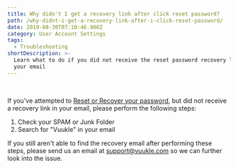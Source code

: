```yaml
---
title: Why didn't I get a recovery link after click reset password?
path: /why-didnt-i-get-a-recovery-link-after-i-click-reset-password/
date: 2019-08-30T07:10:46.906Z
category: User Account Settings
tags:
  - Troubleshooting
shortDescription: >-
  Learn what to do if you did not receive the reset password recovery link in
  your email
---
```

<br>

If you've attempted to [Reset or Recover your password](https://docs.vuukle.com/how-can-i-log-in-if-i-have-forgotten-or-dont-know-my-password/), but did not receive a recovery link in your email, please perform the following steps:

1. Check your SPAM or Junk Folder
2. Search for "Vuukle" in your email

If you still aren't able to find the recovery email after performing these steps, please send us an email at support@vuukle.com so we can further look into the issue.
